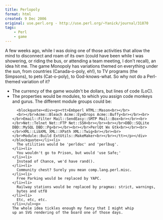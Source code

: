 ```yaml
---
title: Perlopoly
format: html
created: 9 Dec 2006
original: use.perl.org - http://use.perl.org/~Yanick/journal/31870
tags:
    - Perl
    - game
---
```


  <p>
    A few weeks ago, while I was doing one of those activities
    that allow the mind to disconnect and roam of its own (could
    have been while I was showering, or riding the bus, or attending
    a team meeting, I don't recall), an idea hit me. The
    game Monopoly has variations themed on everything under
    the sun, from countries (Canada-o-poly, eh!), to TV programs
    (the Simpsons), to pets (Cat-o-poly), to God-knows-what.
    So why not do a Perl-themed variation of it?
  </p><ul>
    <li>
      The currency of the game wouldn't be dollars, but lines
      of code (LoC).
    </li><li>
      The properties would be modules, to which you assign code
      monkeys and gurus. The different module groups could be:
      
      <blockquote><div><p><tt>Embperl HTML::Mason<br></br>
      <br></br>Acme::Bleach Acme::EyeDrops Acme::Buffy<br></br><br></br>Email::Filter Mail::SendEasy::SMTP Mail::Box<br></br><br></br>Net::Telnet Net::FTP Net::SSH<br></br><br></br>DBD::SQLite DBD::MySQL DBD::Pg<br></br><br></br>PerlQt Wx Gtk<br></br><br></br>XML::LibXML XML::XPath XML::Twig<br></br><br></br>Module::Build ExtUtils::MakeMaker<br></br></tt></p></div> </blockquote></li><li>
      The utilities would be 'perldoc' and 'perlbug'.
    </li><li>
      You wouldn't go to Prison, but would 'use Safe;'
    </li><li>
      Instead of Chance, we'd have rand().
    </li><li>
      Community chest? Surely you mean comp.lang.perl.misc.
    </li><li>
      Free Parking would be replaced by YAPC.
    </li><li>
      Railway stations would be replaced by pragmas: strict, warnings,
      bytes and utf8
    </li><li>
      Etc, etc, etc.
    </li></ul><p>
    The whole idea tickles enough my fancy that I might whip
    up an SVG rendering of the board one of those days.
  </p>
